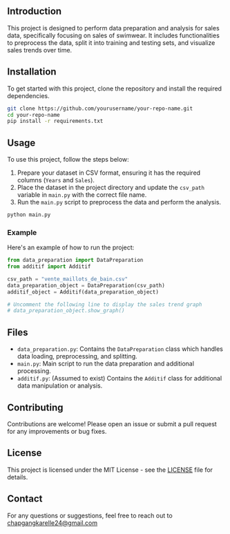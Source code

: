 

## Introduction

This project is designed to perform data preparation and analysis for sales data, specifically focusing on sales of swimwear. It includes functionalities to preprocess the data, split it into training and testing sets, and visualize sales trends over time.

## Installation

To get started with this project, clone the repository and install the required dependencies.

```bash
git clone https://github.com/yourusername/your-repo-name.git
cd your-repo-name
pip install -r requirements.txt
```

## Usage

To use this project, follow the steps below:

1. Prepare your dataset in CSV format, ensuring it has the required columns (`Years` and `Sales`).
2. Place the dataset in the project directory and update the `csv_path` variable in `main.py` with the correct file name.
3. Run the `main.py` script to preprocess the data and perform the analysis.

```bash
python main.py
```

### Example

Here's an example of how to run the project:

```python
from data_preparation import DataPreparation
from additif import Additif

csv_path = "vente_maillots_de_bain.csv"
data_preparation_object = DataPreparation(csv_path)
additif_object = Additif(data_preparation_object)

# Uncomment the following line to display the sales trend graph
# data_preparation_object.show_graph()
```

## Files

- `data_preparation.py`: Contains the `DataPreparation` class which handles data loading, preprocessing, and splitting.
- `main.py`: Main script to run the data preparation and additional processing.
- `additif.py`: (Assumed to exist) Contains the `Additif` class for additional data manipulation or analysis.

## Contributing

Contributions are welcome! Please open an issue or submit a pull request for any improvements or bug fixes.

## License

This project is licensed under the MIT License - see the [LICENSE](LICENSE) file for details.

## Contact

For any questions or suggestions, feel free to reach out to chapgangkarelle24@gmail.com

